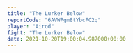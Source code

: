 ```yaml
---
title: "The Lurker Below"
reportCode: "6AVWPgm8tYbcFC2q"
player: "Airod"
fight: "The Lurker Below"
date: 2021-10-20T19:00:04.987000+00:00
---
```

